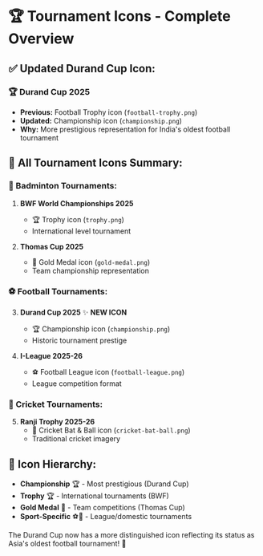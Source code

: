 # 🏆 Tournament Icons - Complete Overview

## ✅ **Updated Durand Cup Icon:**

### **🏆 Durand Cup 2025**
- **Previous:** Football Trophy icon (`football-trophy.png`)
- **Updated:** Championship icon (`championship.png`)
- **Why:** More prestigious representation for India's oldest football tournament

## 🎯 **All Tournament Icons Summary:**

### **🏸 Badminton Tournaments:**
1. **BWF World Championships 2025** 
   - 🏆 Trophy icon (`trophy.png`)
   - International level tournament

2. **Thomas Cup 2025**
   - 🥇 Gold Medal icon (`gold-medal.png`)
   - Team championship representation

### **⚽ Football Tournaments:**
3. **Durand Cup 2025** ✨ **NEW ICON**
   - 🏆 Championship icon (`championship.png`)
   - Historic tournament prestige

4. **I-League 2025-26**
   - ⚽ Football League icon (`football-league.png`)
   - League competition format

### **🏏 Cricket Tournaments:**
5. **Ranji Trophy 2025-26**
   - 🏏 Cricket Bat & Ball icon (`cricket-bat-ball.png`)
   - Traditional cricket imagery

## 🌟 **Icon Hierarchy:**
- **Championship** 🏆 - Most prestigious (Durand Cup)
- **Trophy** 🏆 - International tournaments (BWF)
- **Gold Medal** 🥇 - Team competitions (Thomas Cup)
- **Sport-Specific** ⚽🏏 - League/domestic tournaments

The Durand Cup now has a more distinguished icon reflecting its status as Asia's oldest football tournament! 🎉